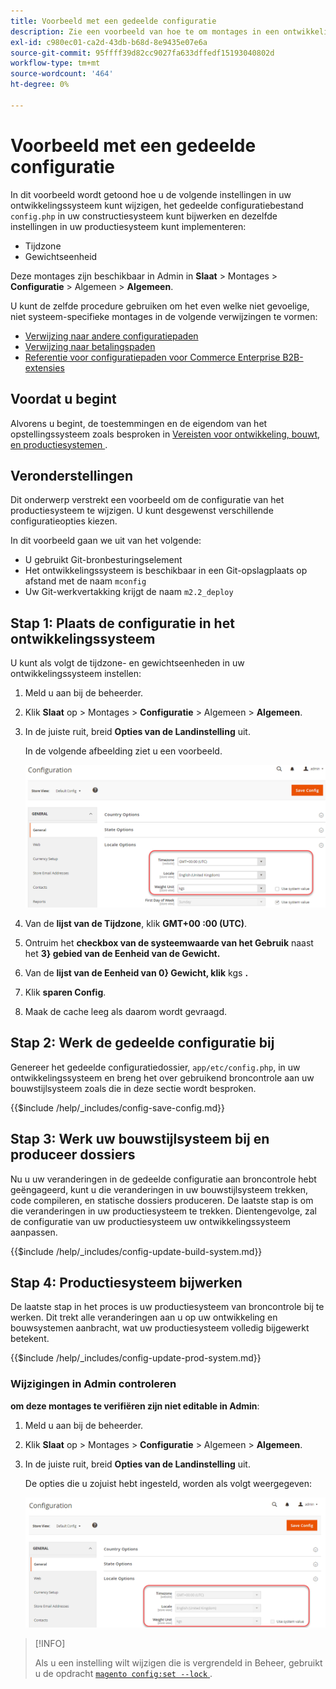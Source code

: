 ```yaml
---
title: Voorbeeld met een gedeelde configuratie
description: Zie een voorbeeld van hoe te om montages in een ontwikkelingssysteem met een gedeeld configuratiedossier te veranderen.
exl-id: c980ec01-ca2d-43db-b68d-8e9435e07e6a
source-git-commit: 95ffff39d82cc9027fa633dffedf15193040802d
workflow-type: tm+mt
source-wordcount: '464'
ht-degree: 0%

---
```


# Voorbeeld met een gedeelde configuratie

In dit voorbeeld wordt getoond hoe u de volgende instellingen in uw ontwikkelingssysteem kunt wijzigen, het gedeelde configuratiebestand `config.php` in uw constructiesysteem kunt bijwerken en dezelfde instellingen in uw productiesysteem kunt implementeren:

- Tijdzone
- Gewichtseenheid

Deze montages zijn beschikbaar in Admin in **Slaat** > Montages > **Configuratie** > Algemeen > **Algemeen**.

U kunt de zelfde procedure gebruiken om het even welke niet gevoelige, niet systeem-specifieke montages in de volgende verwijzingen te vormen:

- [Verwijzing naar andere configuratiepaden](../reference/config-reference-general.md)
- [Verwijzing naar betalingspaden](../reference/config-reference-payment.md)
- [Referentie voor configuratiepaden voor Commerce Enterprise B2B-extensies](../reference/config-reference-b2b.md)

## Voordat u begint

Alvorens u begint, de toestemmingen en de eigendom van het opstellingssysteem zoals besproken in [ Vereisten voor ontwikkeling, bouwt, en productiesystemen ](../deployment/prerequisites.md).

## Veronderstellingen

Dit onderwerp verstrekt een voorbeeld om de configuratie van het productiesysteem te wijzigen. U kunt desgewenst verschillende configuratieopties kiezen.

In dit voorbeeld gaan we uit van het volgende:

- U gebruikt Git-bronbesturingselement
- Het ontwikkelingssysteem is beschikbaar in een Git-opslagplaats op afstand met de naam `mconfig`
- Uw Git-werkvertakking krijgt de naam `m2.2_deploy`

## Stap 1: Plaats de configuratie in het ontwikkelingssysteem

U kunt als volgt de tijdzone- en gewichtseenheden in uw ontwikkelingssysteem instellen:

1. Meld u aan bij de beheerder.
1. Klik **Slaat** op > Montages > **Configuratie** > Algemeen > **Algemeen**.
1. In de juiste ruit, breid **Opties van de Landinstelling** uit.

   In de volgende afbeelding ziet u een voorbeeld.

   ![ plaats scèneopties in het ontwikkelingssysteem ](../../assets/configuration/split-deploy-set-locale.png)

1. Van de **lijst van de Tijdzone**, klik **GMT+00 :00 (UTC)**.
1. Ontruim het **checkbox van de systeemwaarde van het Gebruik** naast het **3&rbrace; gebied van de Eenheid van de Gewicht.**
1. Van de **lijst van de Eenheid van 0&rbrace; Gewicht, klik** kgs **.**
1. Klik **sparen Config**.
1. Maak de cache leeg als daarom wordt gevraagd.

## Stap 2: Werk de gedeelde configuratie bij

Genereer het gedeelde configuratiedossier, `app/etc/config.php`, in uw ontwikkelingssysteem en breng het over gebruikend broncontrole aan uw bouwstijlsysteem zoals die in deze sectie wordt besproken.

{{$include /help/_includes/config-save-config.md}}

## Stap 3: Werk uw bouwstijlsysteem bij en produceer dossiers

Nu u uw veranderingen in de gedeelde configuratie aan broncontrole hebt geëngageerd, kunt u die veranderingen in uw bouwstijlsysteem trekken, code compileren, en statische dossiers produceren. De laatste stap is om die veranderingen in uw productiesysteem te trekken. Dientengevolge, zal de configuratie van uw productiesysteem uw ontwikkelingssysteem aanpassen.

{{$include /help/_includes/config-update-build-system.md}}

## Stap 4: Productiesysteem bijwerken

De laatste stap in het proces is uw productiesysteem van broncontrole bij te werken. Dit trekt alle veranderingen aan u op uw ontwikkeling en bouwsystemen aanbracht, wat uw productiesysteem volledig bijgewerkt betekent.

{{$include /help/_includes/config-update-prod-system.md}}

### Wijzigingen in Admin controleren

**om deze montages te verifiëren zijn niet editable in Admin**:

1. Meld u aan bij de beheerder.
1. Klik **Slaat** op > Montages > **Configuratie** > Algemeen > **Algemeen**.
1. In de juiste ruit, breid **Opties van de Landinstelling** uit.

   De opties die u zojuist hebt ingesteld, worden als volgt weergegeven:

   ![ de opties van de Configuratie niet editable in Admin ](../../assets/configuration/split-deploy-not-editable.png)

>[!INFO]
>
>Als u een instelling wilt wijzigen die is vergrendeld in Beheer, gebruikt u de opdracht [`magento config:set --lock` ](../cli/set-configuration-values.md) .
